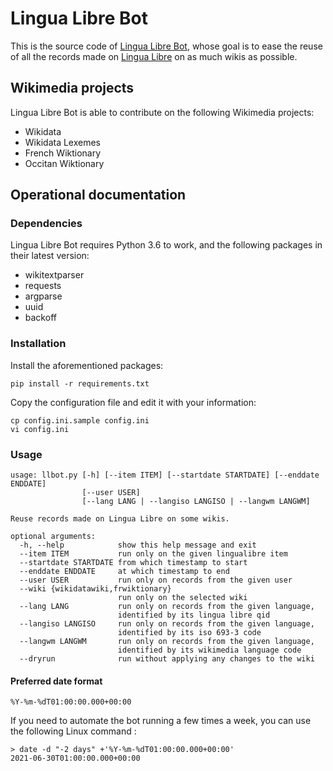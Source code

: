 # Lingua Libre Bot
This is the source code of [Lingua Libre Bot](https://meta.wikimedia.org/wiki/User:Lingua_Libre_Bot), whose goal is to ease the reuse of all the records made on [Lingua Libre](https://lingualibre.org) on as much wikis as possible.

## Wikimedia projects

Lingua Libre Bot is able to contribute on the following Wikimedia projects:
* Wikidata
* Wikidata Lexemes
* French Wiktionary
* Occitan Wiktionary

## Operational documentation

### Dependencies

Lingua Libre Bot requires Python 3.6 to work, and the following packages in their latest version:
* wikitextparser
* requests
* argparse
* uuid
* backoff

### Installation

Install the aforementioned packages:
```
pip install -r requirements.txt
```

Copy the configuration file and edit it with your information:
```
cp config.ini.sample config.ini
vi config.ini
```

### Usage

```
usage: llbot.py [-h] [--item ITEM] [--startdate STARTDATE] [--enddate ENDDATE]
                [--user USER]
                [--lang LANG | --langiso LANGISO | --langwm LANGWM]

Reuse records made on Lingua Libre on some wikis.

optional arguments:
  -h, --help            show this help message and exit
  --item ITEM           run only on the given lingualibre item
  --startdate STARTDATE from which timestamp to start
  --enddate ENDDATE     at which timestamp to end
  --user USER           run only on records from the given user
  --wiki {wikidatawiki,frwiktionary}
                        run only on the selected wiki
  --lang LANG           run only on records from the given language,
                        identified by its lingua libre qid
  --langiso LANGISO     run only on records from the given language,
                        identified by its iso 693-3 code
  --langwm LANGWM       run only on records from the given language,
                        identified by its wikimedia language code
  --dryrun              run without applying any changes to the wiki
```

#### Preferred date format

```
%Y-%m-%dT01:00:00.000+00:00
```

If you need to automate the bot running a few times a week, you can use the following Linux command :
```
> date -d "-2 days" +'%Y-%m-%dT01:00:00.000+00:00'
2021-06-30T01:00:00.000+00:00
```
